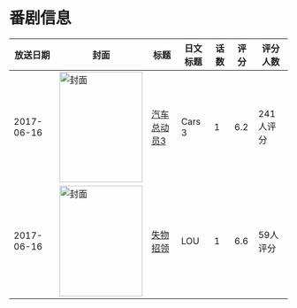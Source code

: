 # 番剧信息

|放送日期|封面|标题|日文标题|话数|评分|评分人数|
|---|---|---|---|---|---|---|
|2017-06-16|<img src="//lain.bgm.tv/pic/cover/c/12/11/209908_a62a6.jpg" alt="封面" style="width:150px;height:200px;object-fit:cover;">|[汽车总动员3](https://bangumi.tv/subject/209908)|Cars 3|1|6.2|241人评分|
|2017-06-16|<img src="//lain.bgm.tv/pic/cover/c/f0/c9/230093_o6kw6.jpg" alt="封面" style="width:150px;height:200px;object-fit:cover;">|[失物招领](https://bangumi.tv/subject/230093)|LOU|1|6.6|59人评分|
